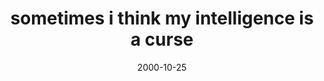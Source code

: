 ---
layout: base.njk
title : 'sometimes i think my intelligence is a curse' 
view_title : 'sometimes i think my intelligence is a curse' 
year : '2000' 
date : '2000-10-25' 
img_file : '/drawing/intelligentcurse.png' 
html_file : 'intelligentcurse' 
next_html : 'wishrock.html' 
year_order : '558' 
permalink : "title/{{html_file}}.html"
---